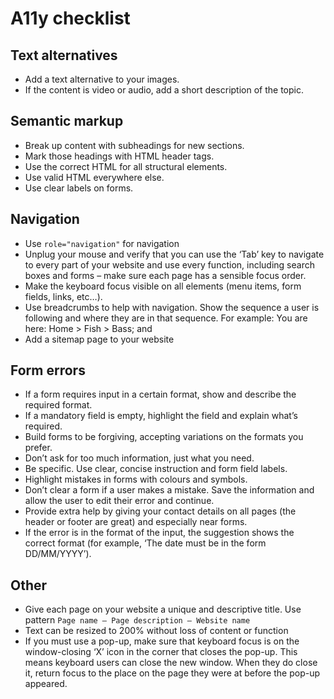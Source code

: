 # A11y checklist

## Text alternatives
* Add a text alternative to your images.
* If the content is video or audio, add a short description of the topic.

## Semantic markup
* Break up content with subheadings for new sections.
* Mark those headings with HTML header tags.
* Use the correct HTML for all structural elements.
* Use valid HTML everywhere else.
* Use clear labels on forms.

## Navigation
* Use `role="navigation"` for navigation
* Unplug your mouse and verify that you can use the ‘Tab’ key to navigate to every part of your website and use every function, including search boxes and forms – make sure each page has a sensible focus order.
* Make the keyboard focus visible on all elements (menu items, form fields, links, etc…).
* Use breadcrumbs to help with navigation. Show the sequence a user is following and where they are in that sequence. For example: You are here: Home > Fish > Bass; and
* Add a sitemap page to your website

## Form errors
* If a form requires input in a certain format, show and describe the required format.
* If a mandatory field is empty, highlight the field and explain what’s required.
* Build forms to be forgiving, accepting variations on the formats you prefer.
* Don’t ask for too much information, just what you need.
* Be specific. Use clear, concise instruction and form field labels.
* Highlight mistakes in forms with colours and symbols.
* Don’t clear a form if a user makes a mistake. Save the information and allow the user to edit their error and continue.
* Provide extra help by giving your contact details on all pages (the header or footer are great) and especially near forms.
* If the error is in the format of the input, the suggestion shows the correct format (for example, ‘The date must be in the form DD/MM/YYYY’).

## Other
* Give each page on your website a unique and descriptive title. Use pattern `Page name – Page description – Website name`
* Text can be resized to 200% without loss of content or function
* If you must use a pop-up, make sure that keyboard focus is on the window-closing ‘X’ icon in the corner that closes the pop-up. This means keyboard users can close the new window. When they do close it, return focus to the place on the page they were at before the pop-up appeared.
